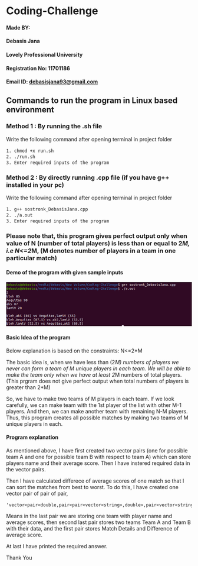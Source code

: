 # Coding-Challenge

#### Made BY: 
#### Debasis Jana
#### Lovely Professional University
#### Registration No: 11701186
#### Email ID: debasisjana93@gmail.com

## Commands to run the program in Linux based environment 

### Method 1 : By running the .sh file
Write the following command after opening terminal in project folder

    1. chmod +x run.sh
    2. ./run.sh
    3. Enter required inputs of the program

### Method 2 : By directly running .cpp file (if you have g++ installed in your pc)
Write the following command after opening terminal in project folder

    1. g++ sostronk_DebasisJana.cpp
    2. ./a.out
    3. Enter required inputs of the program

### Please note that, this program gives perfect output only when value of N (number of total players) is less than or equal to 2*M, i.e N<=2*M, (M denotes number of players in a team in one particular match)

#### Demo of the program with given sample inputs
![Output1](images/outpu1.png)
#### Basic Idea of the program
Below explanation is based on the constraints: N<=2*M

The basic idea is, when we have less than (2*M) numbers of players we never can form a team of M unique players in each team. We will be able to make the team only when we have at least 2*M numbers of total players. (This prgram does not give perfect output when total numbers of players is greater than 2*M)

So, we have to make two teams of M players in each team. If we look carefully, we can make team with the 1st player of the list with other M-1 players. And then, we can make another team with remaining N-M players. Thus, this program creates all possible matches by making two teams of M unique players in each.

#### Program explanation
As mentioned above, I have first created two vector pairs (one for possible team A and one for possible team B with respect to team A) which can store players name and their average score. 
Then I have instered required data in the vector pairs.

Then I have calculated differece of average scores of one match so that I can sort the matches from best to worst.
To do this, I have created one vector pair of pair of pair,

    'vector<pair<double,pair<pair<vector<string>,double>,pair<vector<string>,double>>>>answer;'

Means in the last pair we are storing one team with player name and average scores, then second last pair stores two teams Team A and Team B with their data, and the first pair stores Match Details and Difference of average score.

At last I have printed the required answer.

Thank You
